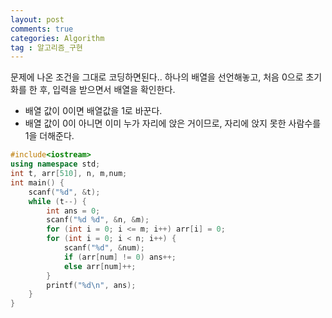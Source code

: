 ```yaml
---
layout: post
comments: true
categories: Algorithm
tag : 알고리즘_구현
---
```


문제에 나온 조건을 그대로 코딩하면된다..
하나의 배열을 선언해놓고, 처음 0으로 초기화를 한 후, 입력을 받으면서 배열을 확인한다.
- 배열 값이 0이면 배열값을 1로 바꾼다.
- 배열 값이 0이 아니면 이미 누가 자리에 앉은 거이므로, 자리에 앉지 못한 사람수를 1을 더해준다.

```c++
#include<iostream>
using namespace std;
int t, arr[510], n, m,num;
int main() {
	scanf("%d", &t);
	while (t--) {
		int ans = 0;
		scanf("%d %d", &n, &m);
		for (int i = 0; i <= m; i++) arr[i] = 0;
		for (int i = 0; i < n; i++) {
			scanf("%d", &num);
			if (arr[num] != 0) ans++;
			else arr[num]++;
		}
		printf("%d\n", ans);
	}
}
```